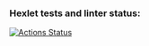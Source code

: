 ### Hexlet tests and linter status:
[![Actions Status](https://github.com/SizemovPavel/frontend-project-46/workflows/hexlet-check/badge.svg)](https://github.com/SizemovPavel/frontend-project-46/actions)